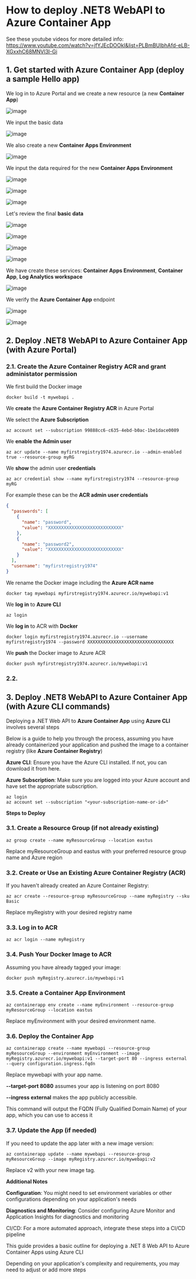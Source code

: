 # How to deploy .NET8 WebAPI to Azure Container App

See these youtube videos for more detailed info: https://www.youtube.com/watch?v=jfYJEcDOOkI&list=PLBmBUIbhAfd-eLB-XGxxhC68MNVl3I-Gi

## 1. Get started with Azure Container App (deploy a sample Hello app)

We log in to Azure Portal and we create a new resource (a new **Container App**)

![image](https://github.com/luiscoco/Azure_ContainerApps_Deploy_.NET_8_Web_API/assets/32194879/70a88181-20c1-4031-85a8-48fa81e5459c)

We input the basic data 

![image](https://github.com/luiscoco/Azure_ContainerApps_Deploy_.NET_8_Web_API/assets/32194879/2f36450a-a70b-45eb-9445-ba2e014ba262)

We also create a new **Container Apps Environment**

![image](https://github.com/luiscoco/Azure_ContainerApps_Deploy_.NET_8_Web_API/assets/32194879/65036eb4-0aed-4c64-8f7f-4a245246c559)

We input the data required for the new **Container Apps Environment**

![image](https://github.com/luiscoco/Azure_ContainerApps_Deploy_.NET_8_Web_API/assets/32194879/d85416f2-46c9-443f-b6a1-bdeb6c09bd68)

![image](https://github.com/luiscoco/Azure_ContainerApps_Deploy_.NET_8_Web_API/assets/32194879/f699a280-4a16-4709-b10e-84999f05efbc)

![image](https://github.com/luiscoco/Azure_ContainerApps_Deploy_.NET_8_Web_API/assets/32194879/f2b5e4d7-ccde-49d7-b6fe-ea4c81196b10)

Let's review the final **basic data**

![image](https://github.com/luiscoco/Azure_ContainerApps_Deploy_.NET_8_Web_API/assets/32194879/657663eb-d532-4c36-8049-33c60a5fbf63)

![image](https://github.com/luiscoco/Azure_ContainerApps_Deploy_.NET_8_Web_API/assets/32194879/b9e345dd-d916-4960-bfbf-6efe311810c7)

![image](https://github.com/luiscoco/Azure_ContainerApps_Deploy_.NET_8_Web_API/assets/32194879/398a2b25-68a6-4ea7-bfe5-bde76bf29311)

![image](https://github.com/luiscoco/Azure_ContainerApps_Deploy_.NET_8_Web_API/assets/32194879/173edfdd-ec43-4d49-86b8-c7bd6781ba20)

We have create these services: **Container Apps Environment**, **Container App**, **Log Analytics workspace**

![image](https://github.com/luiscoco/Azure_ContainerApps_Deploy_.NET_8_Web_API/assets/32194879/e66f4fb0-d084-41e4-bd48-76b99a7e0de2)

We verify the **Azure Container App** endpoint

![image](https://github.com/luiscoco/Azure_ContainerApps_Deploy_.NET_8_Web_API/assets/32194879/25fd2e07-0025-4e0b-ac22-6f5dbc885ebb)

![image](https://github.com/luiscoco/Azure_ContainerApps_Deploy_.NET_8_Web_API/assets/32194879/7f0822df-a6e5-4f45-a54f-92cd90d4647c)

## 2. Deploy .NET8 WebAPI to Azure Container App (with Azure Portal)

### 2.1. Create the Azure Container Registry ACR and grant administator permission

We first build the Docker image

```
docker build -t mywebapi .
```

We **create** the **Azure Container Registry ACR** in Azure Portal

We select the **Azure Subscription**

```
az account set --subscription 99888cc6-c635-4ebd-b0ac-1be1dace0089
```

We **enable the Admin user**

```
az acr update --name myfirstregistry1974.azurecr.io --admin-enabled true --resource-group myRG
```

We **show** the admin user **credentials**

```
az acr credential show --name myfirstregistry1974 --resource-group myRG
```

For example these can be the **ACR admin user credentials**

```json
{
  "passwords": [
    {
      "name": "password",
      "value": "XXXXXXXXXXXXXXXXXXXXXXXXXXXX"
    },
    {
      "name": "password2",
      "value": "XXXXXXXXXXXXXXXXXXXXXXXXXXXX"
    }
  ],
  "username": "myfirstregistry1974"
}
```

We rename the Docker image including the **Azure ACR name**

```
docker tag mywebapi myfirstregistry1974.azurecr.io/mywebapi:v1
```

We **log in** to **Azure CLI**

```
az login
```

We **log in** to ACR with **Docker**

```
docker login myfirstregistry1974.azurecr.io --username myfirstregistry1974 --password XXXXXXXXXXXXXXXXXXXXXXXXXXXXXXXXX
```

We **push** the Docker image to Azure ACR

```
docker push myfirstregistry1974.azurecr.io/mywebapi:v1
```

### 2.2. 

## 3. Deploy .NET8 WebAPI to Azure Container App (with Azure CLI commands)

Deploying a .NET Web API to **Azure Container App** using **Azure CLI** involves several steps

Below is a guide to help you through the process, assuming you have already containerized your application and pushed the image to a container registry (like **Azure Container Registry**)

**Azure CLI**: Ensure you have the Azure CLI installed. If not, you can download it from here.

**Azure Subscription**: Make sure you are logged into your Azure account and have set the appropriate subscription.

```
az login
az account set --subscription "<your-subscription-name-or-id>"
```

**Steps to Deploy**

### 3.1. Create a Resource Group (if not already existing)

```
az group create --name myResourceGroup --location eastus
```

Replace myResourceGroup and eastus with your preferred resource group name and Azure region

### 3.2. Create or Use an Existing Azure Container Registry (ACR)

If you haven't already created an Azure Container Registry:

```
az acr create --resource-group myResourceGroup --name myRegistry --sku Basic
```

Replace myRegistry with your desired registry name

### 3.3. Log in to ACR

```
az acr login --name myRegistry
```

### 3.4. Push Your Docker Image to ACR

Assuming you have already tagged your image:

```
docker push myRegistry.azurecr.io/mywebapi:v1
```

### 3.5. Create a Container App Environment

```
az containerapp env create --name myEnvironment --resource-group myResourceGroup --location eastus
```

Replace myEnvironment with your desired environment name.

### 3.6. Deploy the Container App

```
az containerapp create --name mywebapi --resource-group myResourceGroup --environment myEnvironment --image myRegistry.azurecr.io/mywebapi:v1 --target-port 80 --ingress external --query configuration.ingress.fqdn
```

Replace mywebapi with your app name.

**--target-port 8080** assumes your app is listening on port 8080

**--ingress external** makes the app publicly accessible.

This command will output the FQDN (Fully Qualified Domain Name) of your app, which you can use to access it

### 3.7. Update the App (if needed)

If you need to update the app later with a new image version:

```
az containerapp update --name mywebapi --resource-group myResourceGroup --image myRegistry.azurecr.io/mywebapi:v2
```

Replace v2 with your new image tag.

**Additional Notes**

**Configuration**: You might need to set environment variables or other configurations depending on your application's needs

**Diagnostics and Monitoring**: Consider configuring Azure Monitor and Application Insights for diagnostics and monitoring

CI/CD: For a more automated approach, integrate these steps into a CI/CD pipeline

This guide provides a basic outline for deploying a .NET 8 Web API to Azure Container Apps using Azure CLI

Depending on your application's complexity and requirements, you may need to adjust or add more steps

